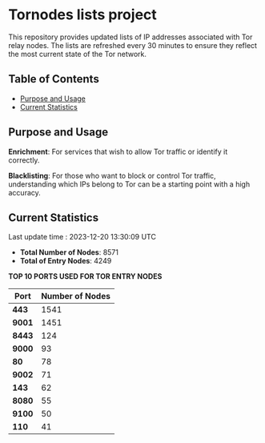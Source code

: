# Tornodes lists project

This repository provides updated lists of IP addresses associated with Tor relay nodes. The lists are refreshed every 30 minutes to ensure they reflect the most current state of the Tor network.

## Table of Contents

- [Purpose and Usage](#purpose-and-usage)
- [Current Statistics](#current-statistics)


## Purpose and Usage

**Enrichment**: For services that wish to allow Tor traffic or identify it correctly.

**Blacklisting**: For those who want to block or control Tor traffic, understanding which IPs belong to Tor can be a starting point with a high accuracy.

## Current Statistics

Last update time : 2023-12-20 13:30:09 UTC

- **Total Number of Nodes**: 8571
- **Total of Entry Nodes**: 4249

**TOP 10 PORTS USED FOR TOR ENTRY NODES**

| **Port** | **Number of Nodes** |
|------|-----------------|
| **443**   | 1541  |
| **9001**   | 1451  |
| **8443**   | 124  |
| **9000**   | 93  |
| **80**   | 78  |
| **9002**   | 71  |
| **143**   | 62  |
| **8080**   | 55  |
| **9100**   | 50  |
| **110**   | 41  |

